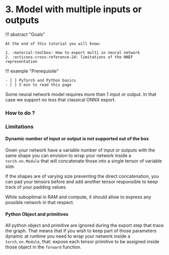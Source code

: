 # 3. Model with multiple inputs or outputs

!!! abstract "Goals"

    At the end of this tutorial you will know:

    1. :material-toolbox: How to export multi io neural network
    2. :octicons-cross-reference-24: limitations of the NNEF representation

!!! example "Prerequisite"

    - [ ] PyTorch and Python basics
    - [ ] 5 min to read this page

Some neural network model requires more than 1 input or output.
In that case we support no less that classical ONNX export.

### How to do ?

### Limitations

#### Dynamic number of input or output is not supported out of the box

Given your network have a variable number of input or outputs
with the same shape you can envision to wrap your network inside
a `torch.nn.Module` that will concatenate those into a single tensor
of variable size.

If the shapes are of varying size preventing the direct concatenation,
you can pad your tensors before and add another tensor responsible to keep
track of your padding values.

While suboptimal in RAM and compute, it should allow to express any possible
network in that respect.

#### Python Object and primitives

All python object and primitive are ignored during the export step that trace the
graph. That means that if you wish to keep part of those parameters dynamic at runtime you need
to wrap your network inside a `torch.nn.Module`, that: expose each tensor primitive to be assigned
inside those object in the `forward` function.
